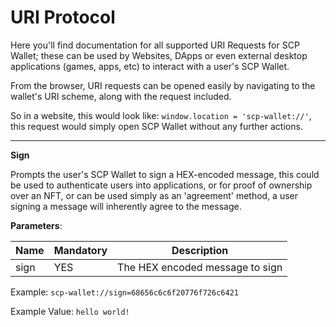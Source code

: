 # URI Protocol

Here you'll find documentation for all supported URI Requests for SCP Wallet; these can be used by Websites, DApps or even external desktop applications (games, apps, etc) to interact with a user's SCP Wallet.

From the browser, URI requests can be opened easily by navigating to the wallet's URI scheme, along with the request included.

So in a website, this would look like: `window.location = 'scp-wallet://'`, this request would simply open SCP Wallet without any further actions.

---

**Sign**

Prompts the user's SCP Wallet to sign a HEX-encoded message, this could be used to authenticate users into applications, or for proof of ownership over an NFT, or can be used simply as an 'agreement' method, a user signing a message will inherently agree to the message.

**Parameters**:

| Name | Mandatory | Description |
|---------|---------|---------|
| sign | YES | The HEX encoded message to sign |

Example: `scp-wallet://sign=68656c6c6f20776f726c6421`

Example Value: `hello world!`
